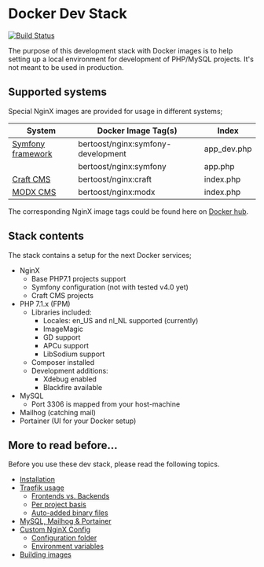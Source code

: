 # Docker Dev Stack

[![Build Status](https://travis-ci.org/bertoost/Docker-Dev-Stack.svg?branch=master)](https://travis-ci.org/bertoost/Docker-Dev-Stack)

The purpose of this development stack with Docker images is to help setting up a local environment for development of PHP/MySQL projects. It's not meant to be used in production.

## Supported systems

Special NginX images are provided for usage in different systems;

System                                       | Docker Image Tag(s)                | Index
-------------------------------------------- | ---------------------------------- | -----
[Symfony framework](https://www.symfony.com) | bertoost/nginx:symfony-development | app_dev.php
&nbsp;                                       | bertoost/nginx:symfony             | app.php
[Craft CMS](https://www.craftcms.com)        | bertoost/nginx:craft               | index.php
[MODX CMS](https://www.modx.com)             | bertoost/nginx:modx                | index.php

The corresponding NginX image tags could be found here on [Docker hub](https://hub.docker.com/r/bertoost).

## Stack contents

The stack contains a setup for the next Docker services;

- NginX
  - Base PHP7.1 projects support
  - Symfony configuration (not with tested v4.0 yet)
  - Craft CMS projects
- PHP 7.1.x (FPM)
  - Libraries included:
    - Locales: en_US and nl_NL supported (currently)
    - ImageMagic
    - GD support
    - APCu support
    - LibSodium support
  - Composer installed
  - Development additions:
    - Xdebug enabled
    - Blackfire available
- MySQL
  - Port 3306 is mapped from your host-machine
- Mailhog (catching mail)
- Portainer (UI for your Docker setup)

## More to read before...

Before you use these dev stack, please read the following topics.

- [Installation](docs/Installation.md)
- [Traefik usage](docs/Traefik.md)
  - [Frontends vs. Backends](docs/Traefik.md#frontends-vs-backends)
  - [Per project basis](docs/Traefik.md#using-traefik-on-per-project-basis)
  - [Auto-added binary files](docs/Traefik.md#auto-added-binary-files)
- [MySQL, Mailhog & Portainer](docs/Others.md)
- [Custom NginX Config](docs/CustomNginx.md)
  - [Configuration folder](docs/CustomNginx.md#configuration-folder)
  - [Environment variables](docs/CustomNginx.md#using-environment-variables)
- [Building images](docs/BuildImages.md)